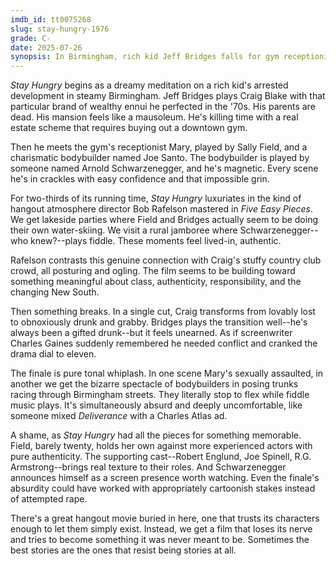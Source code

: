 ```yaml
---
imdb_id: tt0075268
slug: stay-hungry-1976
grade: C-
date: 2025-07-26
synopsis: In Birmingham, rich kid Jeff Bridges falls for gym receptionist Sally Field and befriends bodybuilder Arnold Schwarzenegger, much to the dismay of his country-club family and friends.
---
```


_Stay Hungry_ begins as a dreamy meditation on a rich kid's arrested development in steamy Birmingham. Jeff Bridges plays Craig Blake with that particular brand of wealthy ennui he perfected in the '70s. His parents are dead. His mansion feels like a mausoleum. He's killing time with a real estate scheme that requires buying out a downtown gym.

Then he meets the gym's receptionist Mary, played by Sally Field, and a charismatic bodybuilder named Joe Santo. The bodybuilder is played by someone named Arnold Schwarzenegger, and he's magnetic. Every scene he's in crackles with easy confidence and that impossible grin.

For two-thirds of its running time, _Stay Hungry_ luxuriates in the kind of hangout atmosphere director Bob Rafelson mastered in <span data-imdb-id="tt0065724">_Five Easy Pieces_</span>. We get lakeside parties where Field and Bridges actually seem to be doing their own water-skiing. We visit a rural jamboree where Schwarzenegger--who knew?--plays fiddle. These moments feel lived-in, authentic.

Rafelson contrasts this genuine connection with Craig's stuffy country club crowd, all posturing and ogling. The film seems to be building toward something meaningful about class, authenticity, responsibility, and the changing New South.

Then something breaks. In a single cut, Craig transforms from lovably lost to obnoxiously drunk and grabby. Bridges plays the transition well--he's always been a gifted drunk--but it feels unearned. As if screenwriter Charles Gaines suddenly remembered he needed conflict and cranked the drama dial to eleven.

The finale is pure tonal whiplash. In one scene Mary's sexually assaulted, in another we get the bizarre spectacle of bodybuilders in posing trunks racing through Birmingham streets. They literally stop to flex while fiddle music plays. It's simultaneously absurd and deeply uncomfortable, like someone mixed <span data-imdb-id="tt0068473">_Deliverance_</span> with a Charles Atlas ad.

A shame, as _Stay Hungry_ had all the pieces for something memorable. Field, barely twenty, holds her own against more experienced actors with pure authenticity. The supporting cast--Robert Englund, Joe Spinell, R.G. Armstrong--brings real texture to their roles. And Schwarzenegger announces himself as a screen presence worth watching. Even the finale's absurdity could have worked with appropriately cartoonish stakes instead of attempted rape.

There's a great hangout movie buried in here, one that trusts its characters enough to let them simply exist. Instead, we get a film that loses its nerve and tries to become something it was never meant to be. Sometimes the best stories are the ones that resist being stories at all.


